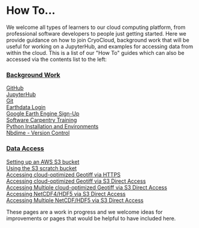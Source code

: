 # How To...

We welcome all types of learners to our cloud computing platform, from professional software 
developers to people just getting started. Here we provide guidance on how to join CryoCloud, background work that 
will be useful for working on a JupyterHub, and examples for accessing data from within the cloud. This is a list of our "How To" guides which can also be accessed via the contents list to the left:

### [Background Work](./background/index.md)
[GitHub](./background/github.md) \
[JupyterHub](./background/jupyterhub.md) \
[Git](./background/git.md) \
[Earthdata Login](./background/earthdata.md) \
[Google Earth Engine Sign-Up](./background/earthengine.md) \
[Software Carpentry Training](./background/swc.md) \
[Python Installation and Environments](./background/python.md) \
[Nbdime - Version Control](./nbdime/nbdime-hub.ipynb) 

### [Data Access](./data_access/index.md)
[Setting up an AWS S3 bucket](./data_access/Instructions_for_configuring_AWS_S3_bucket.ipynb) \
[Using the S3 scratch bucket](./data_access/CryoCloudScratchBucket.ipynb) \
[Accessing cloud-optimized Geotiff via HTTPS](../external/Earthdata_Cloud__Single_File__HTTPS_Access_COG_Example.ipynb) \
[Accessing cloud-optimized Geotiff via S3 Direct Access](../external/Earthdata_Cloud__Single_File_Direct_S3_Access_COG_Example.ipynb) \
[Accessing Multiple cloud-optimized Geotiff via S3 Direct Access](../external/Multi-File_Direct_S3_Access_COG_Example.ipynb) \
[Accessing NetCDF4/HDF5 via S3 Direct Access](../external/Earthdata_Cloud__Single_File__Direct_S3_Access_NetCDF4_Example.ipynb) \
[Accessing Multiple NetCDF/HDF5 via S3 Direct Access](../external/Multi-File_Direct_S3_Access_NetCDF_Example.ipynb) 

These pages are a work in progress and we welcome ideas for improvements or pages that would be helpful to 
have included here.
 

